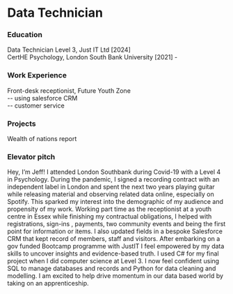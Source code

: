 # Data Technician

### Education
Data Technician Level 3, Just IT Ltd [2024] 
<br>
CertHE Psychology, London South Bank University [2021] - 

### Work Experience
Front-desk receptionist, Future Youth Zone 
<br>
-- using salesforce CRM
<br>
-- customer service

### Projects
Wealth of nations report
 
### Elevator pitch 

Hey, I’m Jeff! I attended London Southbank during Covid-19 with a Level 4 in Psychology. During the
pandemic, I signed a recording contract with an independent label in London and spent the next 
two years playing guitar while releasing material and observing related data online, especially on
Spotify. This sparked my interest into the demographic of my audience and propensity of my work.
Working part time as the receptionist at a youth centre in Essex while finishing my contractual
obligations, I helped with registrations, sign-ins , payments, two community events and being the
first point for information or items. I also updated fields in a bespoke Salesforce CRM that kept
record of members, staff and visitors. After embarking on a gov funded Bootcamp programme with
JustIT I feel empowered by my data skills to uncover insights and evidence-based truth. I used C#
for my final project when I did computer science at Level 3. I now feel confident using SQL to
manage databases and records and Python for data cleaning and modelling. I am excited to help
drive momentum in our data based world by taking on an apprenticeship.
